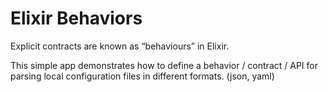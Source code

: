 # Elixir Behaviors

Explicit contracts are known as “behaviours” in Elixir.

This simple app demonstrates how to define a behavior / contract / API for
parsing local configuration files in different formats. (json, yaml)
